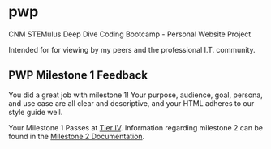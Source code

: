 # pwp
CNM STEMulus Deep Dive Coding Bootcamp - Personal Website Project

Intended for for viewing by my peers and the professional I.T. community.


## PWP Milestone 1 Feedback
You did a great job with milestone 1! Your purpose, audience, goal, persona, and use case are all clear and descriptive, and your HTML adheres to our style guide well.

Your Milestone 1 Passes at [Tier IV](https://bootcamp-coders.cnm.edu/projects/personal/rubric). Information regarding milestone 2 can be found in the [Milestone 2 Documentation](https://bootcamp-coders.cnm.edu/projects/personal/milestone-two).
